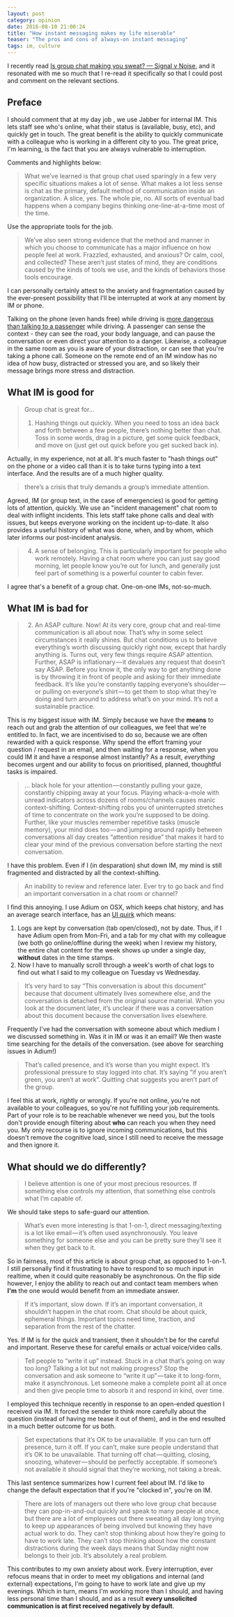 ```yaml
---
layout: post
category: opinion
date: 2016-08-10 21:00:24
title: "How instant messaging makes my life miserable"
teaser: "The pros and cons of always-on instant messaging"
tags: im, culture
---
```


I recently read [Is group chat making you sweat? — Signal v Noise](https://m.signalvnoise.com/is-group-chat-making-you-sweat-744659addf7d#.ivqcxcx8a), and it resonated with me so much that I re-read it specifically so that I could post and comment on the relevant sections.

## Preface
I should comment that at my day job , we use Jabber for internal IM. This lets staff see who's online, what their status is (available, busy, etc), and quickly get in touch. The great benefit is the ability to quickly communicate with a colleague who is working in a different city to you. The great price, I'm learning, is the fact that you are always vulnerable to interruption.

Comments and highlights below:

> What we’ve learned is that group chat used sparingly in a few very specific situations makes a lot of sense. What makes a lot less sense is chat as the primary, default method of communication inside an organization. A slice, yes. The whole pie, no. All sorts of eventual bad happens when a company begins thinking one-line-at-a-time most of the time.

​Use the appropriate tools for the job.

> We’ve also seen strong evidence that the method and manner in which you choose to communicate has a major influence on how people feel at work. Frazzled, exhausted, and anxious? Or calm, cool, and collected? These aren’t just states of mind, they are conditions caused by the kinds of tools we use, and the kinds of behaviors those tools encourage.

I can personally certainly attest to the anxiety and fragmentation caused by the ever-present possibility that I'll be interrupted at work at any moment by IM or phone. 

Talking on the phone (even hands free) while driving is [more dangerous than talking to a passenger](http://well.blogs.nytimes.com/2008/12/01/chatty-driving-phones-vs-passengers/?_r=0) while driving. A passenger can sense the context - they can see the road, your body language, and can pause the conversation or even direct your attention to a danger. Likewise,  a colleague in the same room as you is aware of your distraction, or can see that you're taking a phone call. Someone on the remote end of an IM window has no idea of how busy, distracted or stressed you are, and so likely their message brings more stress and distraction.

## What IM is good for

> Group chat is great for…
> 
> 1. Hashing things out quickly. When you need to toss an idea back and forth between a few people, there’s nothing better than chat. Toss in some words, drag in a picture, get some quick feedback, and move on (just get out quick before you get sucked back in).

Actually, in my experience, not at all. It's much faster to "hash things out" on the phone or a video call than it is to take turns typing into a text interface. And the results are of a much higher quality.

> there’s a crisis that truly demands a group’s immediate attention.

Agreed, IM (or group text, in the case of emergencies) is good for getting lots of attention, quickly. We use an "incident management" chat room to deal with inflight incidents. This lets staff take phone calls and deal with issues, but keeps everyone working on the incident up-to-date. It also provides a useful history of what was done, when, and by whom, which later informs our post-incident analysis.

> 4. A sense of belonging. This is particularly important for people who work remotely. Having a chat room where you can just say good morning, let people know you’re out for lunch, and generally just feel part of something is a powerful counter to cabin fever.

I agree that's a benefit of a group chat. One-on-one IMs, not-so-much.

## What IM is bad for

> 2. An ASAP culture. Now! At its very core, group chat and real-time communication is all about now. That’s why in some select circumstances it really shines. But chat conditions us to believe everything’s worth discussing quickly right now, except that hardly anything is. Turns out, very few things require ASAP attention. Further, ASAP is inflationary — it devalues any request that doesn’t say ASAP. Before you know it, the only way to get anything done is by throwing it in front of people and asking for their immediate feedback. It’s like you’re constantly tapping everyone’s shoulder — or pulling on everyone’s shirt — to get them to stop what they’re doing and turn around to address what’s on your mind. It’s not a sustainable practice.

This is my biggest issue with IM. Simply because we have the __means__ to reach out and grab the attention of our colleagues, we feel that we're entitled to. In fact, we are incentivised to do so, because we are often rewarded with a quick response. Why spend the effort framing your question / request in an email, and then waiting for a response, when you could IM it and have a response almost instantly? As a result, _everything_ becomes urgent and our ability to focus on prioritised, planned, thoughtful tasks is impaired.

> ... black hole for your attention — constantly pulling your gaze, constantly chipping away at your focus. Playing whack-a-mole with unread indicators across dozens of rooms/channels causes manic context-shifting. Context-shifting robs you of uninterrupted stretches of time to concentrate on the work you’re supposed to be doing. Further, like your muscles remember repetitive tasks (muscle memory), your mind does too — and jumping around rapidly between conversations all day creates “attention residue” that makes it hard to clear your mind of the previous conversation before starting the next conversation.

​I have this problem. Even if I (in desparation) shut down IM, my mind is still fragmented and distracted by all the context-shifting.

> An inability to review and reference later. Ever try to go back and find an important conversation in a chat room or channel?

I find this annoying. I use Adium on OSX, which keeps chat history, and has an average search interface, has an  [UI quirk](https://trac.adium.im/ticket/6323) which means:

1. Logs are kept by conversation (tab open/closed), not by date. Thus, if I have Adium open from Mon-Fri, and a tab for my chat with my colleague (we both go online/offline during the week) when I review my history, the entire chat content for the week shows up under a single day, __without__ dates in the time stamps.
2. Now I have to manually scroll through a week's worth of chat logs to find out what I said to my colleague on Tuesday vs Wednesday.

> It’s very hard to say “This conversation is about this document” because that document ultimately lives somewhere else, and the conversation is detached from the original source material. When you look at the document later, it’s unclear if there was a conversation about this document because the conversation lives elsewhere.

​Frequently I've had the conversation with someone about which medium I we discussed something in. Was it in IM or was it an email? We then waste time searching for the details of the conversation. (see above for searching issues in Adium!)

> That’s called presence, and it’s worse than you might expect. It’s professional pressure to stay logged into chat. It’s saying “if you aren’t green, you aren’t at work”. Quitting chat suggests you aren’t part of the group.

​I feel this at work, rightly or wrongly. If you're not online, you're not available to your colleagues, so you're not fulfilling your job requirements. Part of your role is to be reachable whenever we need you, but the tools don't provide enough filtering about __who__ can reach you when they need you. My only recourse is to ignore incoming communications, but this doesn't remove the cognitive load, since I still need to receive the message and then ignore it.

## What should we do differently?

> I believe attention is one of your most precious resources. If something else controls my attention, that something else controls what I’m capable of.

We should take steps to safe-guard our attention.

> What’s even more interesting is that 1-on-1, direct messaging/texting is a lot like email — it’s often used asynchronously. You leave something for someone else and you can be pretty sure they’ll see it when they get back to it.

​So in fairness, most of this article is about group chat, as opposed to 1-on-1. I still personally find it frustrating to have to respond to so much input in realtime, when it could quite reasonably be asynchronous. On the flip side however, I enjoy the ability to reach out and contact team members when __I'm__ the one would would benefit from an immediate answer.

> If it’s important, slow down. If it’s an important conversation, it shouldn’t happen in the chat room. Chat should be about quick, ephemeral things. Important topics need time, traction, and separation from the rest of the chatter.

​Yes. If IM is for the quick and transient, then it shouldn't be for the careful and important. Reserve these for careful emails or actual voice/video calls.

> Tell people to “write it up” instead. Stuck in a chat that’s going on way too long? Talking a lot but not making progress? Stop the conversation and ask someone to “write it up” — take it to long-form, make it asynchronous. Let someone make a complete point all at once and then give people time to absorb it and respond in kind, over time.

​I employed this technique recently in response to an open-ended question I received via IM. It forced the sender to think more carefully about the question (instead of having me tease it out of them), and in the end resulted in a much better outcome for us both.

> Set expectations that it’s OK to be unavailable. If you can turn off presence, turn it off. If you can’t, make sure people understand that it’s OK to be unavailable. That turning off chat — quitting, closing, snoozing, whatever — should be perfectly acceptable. If someone’s not available it should signal that they’re working, not taking a break.

This last sentence summarizes how I current feel about IM. I'd like to change the default expectation that if you're "clocked in", you're on IM.

> There are lots of managers out there who love group chat because they can pop-in-and-out quickly and speak to many people at once, but there are a lot of employees out there sweating all day long trying to keep up appearances of being involved but knowing they have actual work to do. They can’t stop thinking about how they’re going to have to work late. They can’t stop thinking about how the constant distractions during the week days means that Sunday night now belongs to their job. It’s absolutely a real problem.

This contributes to my own anxiety about work. Every interruption, ever refocus means that in order to meet my obligations and internal (and external) expectations, I'm going to have to work late and give up my evenings. Which in turn, means I'm working more than I should, and having less personal time than I should, and as a result __every unsolicited communication is at first received negatively by default__.